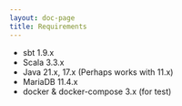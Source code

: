 ```yaml
---
layout: doc-page
title: Requirements
---
```


* sbt 1.9.x
* Scala 3.3.x
* Java 21.x, 17.x (Perhaps works with 11.x)
* MariaDB 11.4.x
* docker & docker-compose 3.x (for test)
